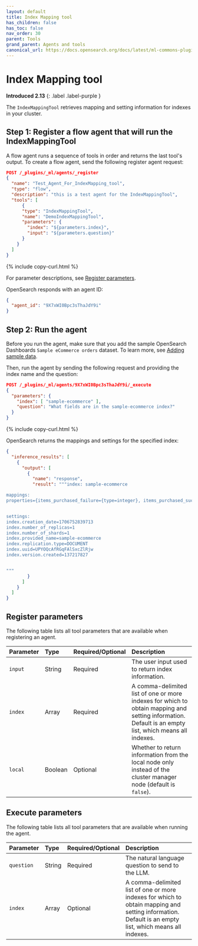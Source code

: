 ```yaml
---
layout: default
title: Index Mapping tool
has_children: false
has_toc: false
nav_order: 30
parent: Tools
grand_parent: Agents and tools
canonical_url: https://docs.opensearch.org/docs/latest/ml-commons-plugin/agents-tools/tools/index-mapping-tool/
---
```


<!-- vale off -->
# Index Mapping tool
**Introduced 2.13**
{: .label .label-purple }
<!-- vale on -->

The `IndexMappingTool` retrieves mapping and setting information for indexes in your cluster.

## Step 1: Register a flow agent that will run the IndexMappingTool

A flow agent runs a sequence of tools in order and returns the last tool's output. To create a flow agent, send the following register agent request:

```json
POST /_plugins/_ml/agents/_register
{
  "name": "Test_Agent_For_IndexMapping_tool",
  "type": "flow",
  "description": "this is a test agent for the IndexMappingTool",
  "tools": [
      {
      "type": "IndexMappingTool",
      "name": "DemoIndexMappingTool",
      "parameters": {
        "index": "${parameters.index}",
        "input": "${parameters.question}"
      }
    }
  ]
}
```
{% include copy-curl.html %} 

For parameter descriptions, see [Register parameters](#register-parameters).

OpenSearch responds with an agent ID:

```json
{
  "agent_id": "9X7xWI0Bpc3sThaJdY9i"
}
```

## Step 2: Run the agent

Before you run the agent, make sure that you add the sample OpenSearch Dashboards `Sample eCommerce orders` dataset. To learn more, see [Adding sample data]({{site.url}}{{site.baseurl}}/dashboards/quickstart#adding-sample-data).

Then, run the agent by sending the following request and providing the index name and the question:

```json
POST /_plugins/_ml/agents/9X7xWI0Bpc3sThaJdY9i/_execute
{
  "parameters": {
    "index": [ "sample-ecommerce" ],
    "question": "What fields are in the sample-ecommerce index?"
  }
}
```
{% include copy-curl.html %} 

OpenSearch returns the mappings and settings for the specified index:

```json
{
  "inference_results": [
    {
      "output": [
        {
          "name": "response",
          "result": """index: sample-ecommerce

mappings:
properties={items_purchased_failure={type=integer}, items_purchased_success={type=integer}, order_id={type=integer}, timestamp={type=date}, total_revenue_usd={type=integer}}


settings:
index.creation_date=1706752839713
index.number_of_replicas=1
index.number_of_shards=1
index.provided_name=sample-ecommerce
index.replication.type=DOCUMENT
index.uuid=UPYOQcAfRGqFAlSxcZlRjw
index.version.created=137217827


"""
        }
      ]
    }
  ]
}
```

## Register parameters

The following table lists all tool parameters that are available when registering an agent.

Parameter | Type | Required/Optional | Description
:--- | :--- | :--- | :---
`input` | String | Required | The user input used to return index information.
`index` | Array | Required | A comma-delimited list of one or more indexes for which to obtain mapping and setting information. Default is an empty list, which means all indexes.
`local` | Boolean | Optional | Whether to return information from the local node only instead of the cluster manager node (default is `false`).

## Execute parameters

The following table lists all tool parameters that are available when running the agent.

Parameter	| Type | Required/Optional | Description	
:--- | :--- | :--- | :---
`question` | String | Required | The natural language question to send to the LLM. 
`index` | Array | Optional | A comma-delimited list of one or more indexes for which to obtain mapping and setting information. Default is an empty list, which means all indexes.